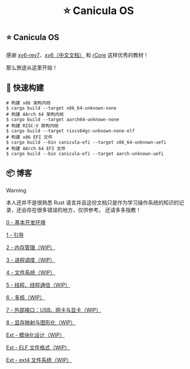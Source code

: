 <h1 align="center">⭐ Canicula OS</h1>

## ⭐ Canicula OS

感谢 [xv6-rev7](https://pdos.csail.mit.edu/6.828/2012/xv6/book-rev7.pdf)、[xv6（中文文档）](https://th0ar.gitbooks.io/xv6-chinese/content/) 和 [rCore](https://rcore-os.cn/rCore-Tutorial-Book-v3/index.html) 这样优秀的教材！

那么旅途从这里开始！

## 🔨 快速构建

```shell
# 构建 x86 架构内核
$ cargo build --target x86_64-unknown-none
# 构建 AArch 64 架构内核
$ cargo build --target aarch64-unknown-none
# 构建 RISC-V 架构内核
$ cargo build --target riscv64gc-unknown-none-elf
# 构建 x86 EFI 文件
$ cargo build --bin canicula-efi --target x86_64-unknown-uefi
# 构建 AArch 64 EFI 文件
$ cargo build --bin canicula-efi --target aarch-unknown-uefi
```

## 📦 博客

> [!WARNING]
> 本人还并不是很熟悉 Rust 语言并且这份文档只是作为学习操作系统的知识的记录，还会存在很多错误的地方，仅供参考。
> 还请多多指教！

[0 - 基本开发环境](docs/dev-environment.md)

[1 - 引导](docs/bootloader.md)

[2 - 内存管理（WIP）](docs/mm.md)

[3 - 进程调度（WIP）](docs/process.md)

[4 - 文件系统（WIP）](bdocs/fs.md)

[5 - 线程、线程通信（WIP）](docs/thread.md)

[6 - 多核（WIP）](docs/muilt-core.md)

[7 - 外部接口：USB、网卡与显卡（WIP）](docs/extend-interface.md)

[8 - 显存映射与图形化（WIP）](docs/graphics.md)

[Ext - 模块化设计（WIP）](docs/design.md)

[Ext - ELF 文件格式（WIP）](docs/efi.md)

[Ext - ext4 文件系统（WIP）](docs/ext4.md)
